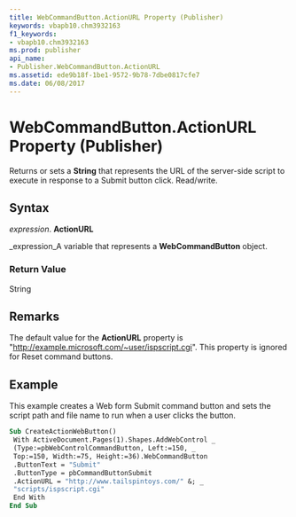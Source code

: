 ```yaml
---
title: WebCommandButton.ActionURL Property (Publisher)
keywords: vbapb10.chm3932163
f1_keywords:
- vbapb10.chm3932163
ms.prod: publisher
api_name:
- Publisher.WebCommandButton.ActionURL
ms.assetid: ede9b18f-1be1-9572-9b78-7dbe0817cfe7
ms.date: 06/08/2017
---
```



# WebCommandButton.ActionURL Property (Publisher)

Returns or sets a **String** that represents the URL of the server-side script to execute in response to a Submit button click. Read/write.


## Syntax

 _expression_. **ActionURL**

 _expression_A variable that represents a **WebCommandButton** object.


### Return Value

String


## Remarks

The default value for the **ActionURL** property is "http://example.microsoft.com/~user/ispscript.cgi". This property is ignored for Reset command buttons.


## Example

This example creates a Web form Submit command button and sets the script path and file name to run when a user clicks the button.


```vb
Sub CreateActionWebButton() 
 With ActiveDocument.Pages(1).Shapes.AddWebControl _ 
 (Type:=pbWebControlCommandButton, Left:=150, _ 
 Top:=150, Width:=75, Height:=36).WebCommandButton 
 .ButtonText = "Submit" 
 .ButtonType = pbCommandButtonSubmit 
 .ActionURL = "http://www.tailspintoys.com/" &; _ 
 "scripts/ispscript.cgi" 
 End With 
End Sub
```


